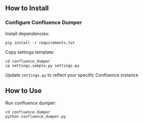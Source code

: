 ## How to Install

### Configure Confluence Dumper

Install dependencies:

    pip install -r requirements.txt

Copy settings template:

    cd confluence_dumper
    cp settings.sample.py settings.py

Update `settings.py` to reflect your specific Confluence instance

## How to Use

Run confluence dumper:

    cd confluence_dumper
    python confluence_dumper.py

